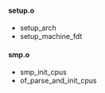 

#### setup.o

* setup_arch
* setup_machine_fdt



#### smp.o

* smp_init_cpus
* of_parse_and_init_cpus
